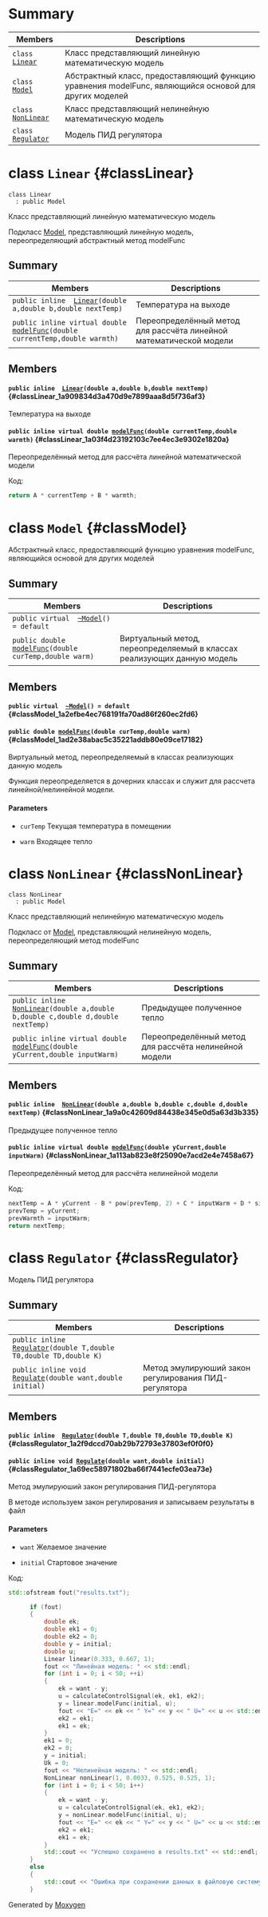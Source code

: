 # Summary

 Members                        | Descriptions                                
--------------------------------|---------------------------------------------
`class `[`Linear`](#classLinear) | Класс представляющий линейную математическую модель
`class `[`Model`](#classModel) | Абстрактный класс, предоставляющий функцию уравнения modelFunc, являющийся основой для других моделей
`class `[`NonLinear`](#classNonLinear) | Класс представляющий нелинейную математическую модель
`class `[`Regulator`](#classRegulator) | Модель ПИД регулятора

# class `Linear` {#classLinear}

```
class Linear
  : public Model
```  

Класс представляющий линейную математическую модель

Подкласс [Model](#classModel), представляющий линейную модель, переопределяющий абстрактный метод modelFunc

## Summary

 Members                        | Descriptions                                
--------------------------------|---------------------------------------------
`public inline  `[`Linear`](#classLinear_1a909834d3a470d9e7899aaa8d5f736af3)`(double a,double b,double nextTemp)` | Температура на выходе
`public inline virtual double `[`modelFunc`](#classLinear_1a03f4d23192103c7ee4ec3e9302e1820a)`(double currentTemp,double warmth)` | Переопределённый метод для рассчёта линейной математической модели

## Members

#### `public inline  `[`Linear`](#classLinear_1a909834d3a470d9e7899aaa8d5f736af3)`(double a,double b,double nextTemp)` {#classLinear_1a909834d3a470d9e7899aaa8d5f736af3}

Температура на выходе

#### `public inline virtual double `[`modelFunc`](#classLinear_1a03f4d23192103c7ee4ec3e9302e1820a)`(double currentTemp,double warmth)` {#classLinear_1a03f4d23192103c7ee4ec3e9302e1820a}

Переопределённый метод для рассчёта линейной математической модели

Код: 
```cpp
return A * currentTemp + B * warmth;
```

# class `Model` {#classModel}

Абстрактный класс, предоставляющий функцию уравнения modelFunc, являющийся основой для других моделей

## Summary

 Members                        | Descriptions                                
--------------------------------|---------------------------------------------
`public virtual  `[`~Model`](#classModel_1a2efbe4ec768191fa70ad86f260ec2fd6)`() = default` | 
`public double `[`modelFunc`](#classModel_1ad2e38abac5c35221addb80e09ce17182)`(double curTemp,double warm)` | Виртуальный метод, переопределяемый в классах реализующих данную модель

## Members

#### `public virtual  `[`~Model`](#classModel_1a2efbe4ec768191fa70ad86f260ec2fd6)`() = default` {#classModel_1a2efbe4ec768191fa70ad86f260ec2fd6}

#### `public double `[`modelFunc`](#classModel_1ad2e38abac5c35221addb80e09ce17182)`(double curTemp,double warm)` {#classModel_1ad2e38abac5c35221addb80e09ce17182}

Виртуальный метод, переопределяемый в классах реализующих данную модель

Функция переопределяется в дочерних классах и служит для рассчета линейной/нелинейной модели. 
#### Parameters
* `curTemp` Текущая температура в помещении 

* `warm` Входящее тепло

# class `NonLinear` {#classNonLinear}

```
class NonLinear
  : public Model
```  

Класс представляющий нелинейную математическую модель

Подкласс от [Model](#classModel), представляющий нелинейную модель, переопределяющий метод modelFunc

## Summary

 Members                        | Descriptions                                
--------------------------------|---------------------------------------------
`public inline  `[`NonLinear`](#classNonLinear_1a9a0c42609d84438e345e0d5a63d3b335)`(double a,double b,double c,double d,double nextTemp)` | Предыдущее полученное тепло
`public inline virtual double `[`modelFunc`](#classNonLinear_1a113ab823e8f25090e7acd2e4e7458a67)`(double yCurrent,double inputWarm)` | Переопределённый метод для рассчёта нелинейной модели

## Members

#### `public inline  `[`NonLinear`](#classNonLinear_1a9a0c42609d84438e345e0d5a63d3b335)`(double a,double b,double c,double d,double nextTemp)` {#classNonLinear_1a9a0c42609d84438e345e0d5a63d3b335}

Предыдущее полученное тепло

#### `public inline virtual double `[`modelFunc`](#classNonLinear_1a113ab823e8f25090e7acd2e4e7458a67)`(double yCurrent,double inputWarm)` {#classNonLinear_1a113ab823e8f25090e7acd2e4e7458a67}

Переопределённый метод для рассчёта нелинейной модели

Код: 
```cpp
nextTemp = A * yCurrent - B * pow(prevTemp, 2) + C * inputWarm + D * sin(prevWarmth);
prevTemp = yCurrent;
prevWarmth = inputWarm;
return nextTemp;
```

# class `Regulator` {#classRegulator}

Модель ПИД регулятора

## Summary

 Members                        | Descriptions                                
--------------------------------|---------------------------------------------
`public inline  `[`Regulator`](#classRegulator_1a2f9dccd70ab29b72793e37803ef0f0f0)`(double T,double T0,double TD,double K)` | 
`public inline void `[`Regulate`](#classRegulator_1a69ec58971802ba66f7441ecfe03ea73e)`(double want,double initial)` | Метод эмулируюший закон регулирования ПИД-регулятора

## Members

#### `public inline  `[`Regulator`](#classRegulator_1a2f9dccd70ab29b72793e37803ef0f0f0)`(double T,double T0,double TD,double K)` {#classRegulator_1a2f9dccd70ab29b72793e37803ef0f0f0}

#### `public inline void `[`Regulate`](#classRegulator_1a69ec58971802ba66f7441ecfe03ea73e)`(double want,double initial)` {#classRegulator_1a69ec58971802ba66f7441ecfe03ea73e}

Метод эмулируюший закон регулирования ПИД-регулятора

В методе используем закон регулирования и записываем результаты в файл 
#### Parameters
* `want` Желаемое значение 

* `initial` Стартовое значение

Код: 
```cpp
std::ofstream fout("results.txt");

      if (fout)
      {
          double ek;
          double ek1 = 0;
          double ek2 = 0;
          double y = initial;
          double u;
          Linear linear(0.333, 0.667, 1);
          fout << "Линейная модель: " << std::endl;
          for (int i = 0; i < 50; ++i)
          {
              ek = want - y;
              u = calculateControlSignal(ek, ek1, ek2);
              y = linear.modelFunc(initial, u);
              fout << "E=" << ek << " Y=" << y << " U=" << u << std::endl;
              ek2 = ek1;
              ek1 = ek;
          }
          ek1 = 0;
          ek2 = 0;
          y = initial;
          Uk = 0;
          fout << "Нелинейная модель: " << std::endl;
          NonLinear nonLinear(1, 0.0033, 0.525, 0.525, 1);
          for (int i = 0; i < 50; i++)
          {
              ek = want - y;
              u = calculateControlSignal(ek, ek1, ek2);
              y = nonLinear.modelFunc(initial, u);
              fout << "E=" << ek << " Y=" << y << " U=" << u << std::endl;
              ek2 = ek1;
              ek1 = ek;
          }
          std::cout << "Успешно сохранено в results.txt" << std::endl;
      }
      else
      {
          std::cout << "Ошибка при сохранении данных в файловую систему" << std::endl;
      }
```

Generated by [Moxygen](https://sourcey.com/moxygen)